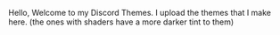 Hello, Welcome to my Discord Themes. I upload the themes that I make here. (the ones with shaders have a more darker tint to them)
